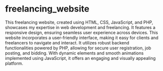 # freelancing_website
This freelancing website, created using HTML, CSS, JavaScript, and PHP, showcases my expertise in web development and freelancing. It features a responsive design, ensuring seamless user experience across devices. This website incorporates a user-friendly interface, making it easy for clients and freelancers to navigate and interact. It utilizes robust backend functionalities powered by PHP, allowing for secure user registration, job posting, and bidding. With dynamic elements and smooth animations implemented using JavaScript, it offers an engaging and visually appealing platform. 
